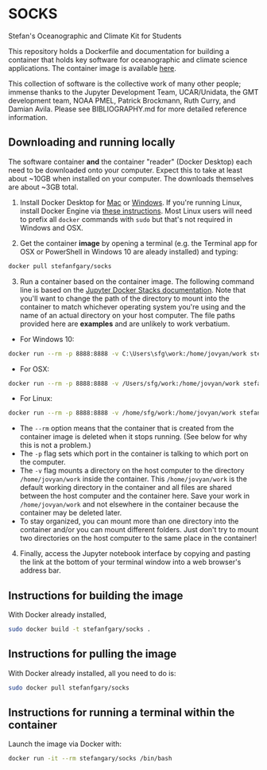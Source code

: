 # SOCKS
Stefan's Oceanographic and Climate Kit for Students

This repository holds a Dockerfile and documentation for
building a container that holds key software for oceanographic
and climate science applications.  The container image is
available [here](https://hub.docker.com/stefanfgary/socks).

This collection of software is the collective work of many
other people; immense thanks to the Jupyter Development
Team, UCAR/Unidata, the GMT development team, NOAA PMEL,
Patrick Brockmann, Ruth Curry, and Damian Avila.  Please see
BIBLIOGRAPHY.md for more detailed reference information.

## Downloading and running locally

The software container **and** the container "reader"
(Docker Desktop) each need to be downloaded onto your
computer.  Expect this to take at least about ~10GB when
installed on your computer.  The downloads themselves are
about ~3GB total.

1. Install Docker Desktop for [Mac](https://hub.docker.com/editions/community/docker-ce-desktop-mac) or [Windows](https://hub.docker.com/editions/community/docker-ce-desktop-windows). If you're running Linux, install Docker Engine via [these instructions](https://docs.docker.com/engine/install/ubuntu).
Most Linux users will need to prefix all `docker` commands with
`sudo` but that's not required in Windows and OSX.

2. Get the container **image** by opening a terminal (e.g. the Terminal app for OSX or PowerShell in Windows 10 are aleady installed) and typing:

```bash
docker pull stefanfgary/socks
```

3. Run a container based on the container image.  The following
command line is based on the [Jupyter Docker Stacks documentation](https://jupyter-docker-stacks.readthedocs.io/en/latest/index.html).
Note that you'll want to change the path of the directory to
mount into the container to match whichever operating system
you're using and the name of an actual directory on your
host computer.  The file paths provided here are **examples**
and are unlikely to work verbatium.

- For Windows 10:

```bash
docker run --rm -p 8888:8888 -v C:\Users\sfg\work:/home/jovyan/work stefanfgary/socks
```

- For OSX:
```bash
docker run --rm -p 8888:8888 -v /Users/sfg/work:/home/jovyan/work stefanfgary/socks
```

- For Linux:
```bash
docker run --rm -p 8888:8888 -v /home/sfg/work:/home/jovyan/work stefanfgary/socks
```

- The `--rm` option means that the container that is created
from the container image is deleted when it stops running.
(See below for why this is not a problem.)
- The `-p` flag sets which port in the container is talking
to which port on the computer.
- The `-v` flag mounts a directory on the host computer
to the directory `/home/jovyan/work` inside the container.
This `/home/jovyan/work` is the default working directory
in the container and all files are shared between the host
computer and the container here.  Save your work in
`/home/jovyan/work` and not elsewhere in the container because
the container may be deleted later.
- To stay organized, you can mount more than one directory into
the container and/or you can mount different folders.  Just don't
try to mount two directories on the host computer to the same
place in the container!

4. Finally, access the Jupyter notebook interface by copying
and pasting the link at the bottom of your terminal window into
a web browser's address bar.

## Instructions for building the image

With Docker already installed,

```bash
sudo docker build -t stefanfgary/socks .
```

## Instructions for pulling the image

With Docker already installed, all you need to do is:

```bash
sudo docker pull stefanfgary/socks
```

## Instructions for running a terminal within the container

Launch the image via Docker with:

```bash
docker run -it --rm stefangary/socks /bin/bash
```
